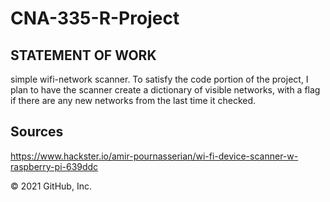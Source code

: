 # CNA-335-R-Project

## STATEMENT OF WORK
simple wifi-network scanner. To satisfy the code portion of the project, I plan to have the scanner create a dictionary of visible networks, with a flag if there are any new networks from the last time it checked.

## Sources
https://www.hackster.io/amir-pournasserian/wi-fi-device-scanner-w-raspberry-pi-639ddc

© 2021 GitHub, Inc.

